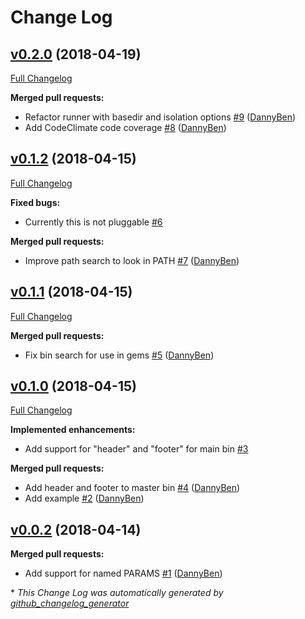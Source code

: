 # Change Log

## [v0.2.0](https://github.com/DannyBen/mister_bin/tree/v0.2.0) (2018-04-19)
[Full Changelog](https://github.com/DannyBen/mister_bin/compare/v0.1.2...v0.2.0)

**Merged pull requests:**

- Refactor runner with basedir and isolation options [\#9](https://github.com/DannyBen/mister_bin/pull/9) ([DannyBen](https://github.com/DannyBen))
- Add CodeClimate code coverage [\#8](https://github.com/DannyBen/mister_bin/pull/8) ([DannyBen](https://github.com/DannyBen))

## [v0.1.2](https://github.com/DannyBen/mister_bin/tree/v0.1.2) (2018-04-15)
[Full Changelog](https://github.com/DannyBen/mister_bin/compare/v0.1.1...v0.1.2)

**Fixed bugs:**

- Currently this is not pluggable [\#6](https://github.com/DannyBen/mister_bin/issues/6)

**Merged pull requests:**

- Improve path search to look in PATH [\#7](https://github.com/DannyBen/mister_bin/pull/7) ([DannyBen](https://github.com/DannyBen))

## [v0.1.1](https://github.com/DannyBen/mister_bin/tree/v0.1.1) (2018-04-15)
[Full Changelog](https://github.com/DannyBen/mister_bin/compare/v0.1.0...v0.1.1)

**Merged pull requests:**

- Fix bin search for use in gems [\#5](https://github.com/DannyBen/mister_bin/pull/5) ([DannyBen](https://github.com/DannyBen))

## [v0.1.0](https://github.com/DannyBen/mister_bin/tree/v0.1.0) (2018-04-15)
[Full Changelog](https://github.com/DannyBen/mister_bin/compare/v0.0.2...v0.1.0)

**Implemented enhancements:**

- Add support for "header" and "footer" for main bin [\#3](https://github.com/DannyBen/mister_bin/issues/3)

**Merged pull requests:**

- Add header and footer to master bin [\#4](https://github.com/DannyBen/mister_bin/pull/4) ([DannyBen](https://github.com/DannyBen))
- Add example [\#2](https://github.com/DannyBen/mister_bin/pull/2) ([DannyBen](https://github.com/DannyBen))

## [v0.0.2](https://github.com/DannyBen/mister_bin/tree/v0.0.2) (2018-04-14)
**Merged pull requests:**

- Add support for named PARAMS [\#1](https://github.com/DannyBen/mister_bin/pull/1) ([DannyBen](https://github.com/DannyBen))



\* *This Change Log was automatically generated by [github_changelog_generator](https://github.com/skywinder/Github-Changelog-Generator)*